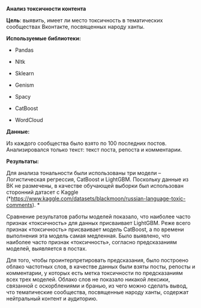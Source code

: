 **Анализ токсичности контента**

**Цель**: выявить, имеет ли место токсичность в тематических сообществах
Вконтакте, посвященных народу ханты.

**Используемые библиотеки:**

-   Pandas

-   Nltk

-   Sklearn

-   Genism

-   Spacy

-   CatBoost

-   WordCloud

**Данные:**

Из каждого сообщества было взято по 100 последних постов. Анализировался
только текст: текст поста, репоста и комментарии.

**Результаты:**

Для анализа тональности были использованы три модели – Логистическая
регрессия, СatBoost и LightGBM. Поскольку данные из ВК не размечены, в
качестве обучающей выборки был использован сторонний датасет с Kaggle
(*<https://www.kaggle.com/datasets/blackmoon/russian-language-toxic-comments>).
*

Сравнение результатов работы моделей показало, что наиболее часто
признак «токсичность» для данных присваивает LightGBM. Реже всего
признак «токсичность» присваивает модель CatBoost, а по времени
выполнения эта модель самая медленная. Было выявлено, что наиболее часто
признак «токсичность», согласно предсказаниям моделей, выявляется в
постах.

Для того, чтобы проинтерпретировать предсказания, было построено облако
частотных слов, в качестве данных были взяты посты, репосты и
комментарии, у которых есть метка токсичности по предсказаниям всех трех
моделей. Облако слов не показало никакой лексики, связанной с
оскорблениями и бранью, из чего можно сделать вывод, что тематические
сообщества, посвященные народу ханты, содержат нейтральный контент и
аудиторию.
